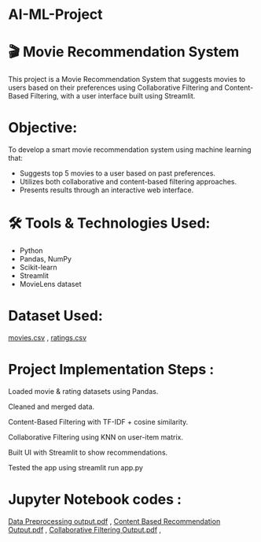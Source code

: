 # AI-ML-Project
#  🎬 Movie Recommendation System
This project is a Movie Recommendation System that suggests movies to users based on their preferences using Collaborative Filtering and Content-Based Filtering, with a user interface built using Streamlit.
#  Objective:
To develop a smart movie recommendation system using machine learning that:
- Suggests top 5 movies to a user based on past preferences.
- Utilizes both collaborative and content-based filtering approaches.
- Presents results through an interactive web interface.
# 🛠 Tools & Technologies Used:
- Python
- Pandas, NumPy
- Scikit-learn
- Streamlit
- MovieLens dataset
#  Dataset Used:
[movies.csv](https://github.com/user-attachments/files/21473206/movies.csv) ,
[ratings.csv](https://github.com/user-attachments/files/21473213/ratings.csv)

# Project Implementation Steps :

Loaded movie & rating datasets using Pandas.

Cleaned and merged data.

Content-Based Filtering with TF-IDF + cosine similarity.

Collaborative Filtering using KNN on user-item matrix.

Built UI with Streamlit to show recommendations.

 Tested the app using streamlit run app.py
 
# Jupyter Notebook codes :
[Data Preprocessing output.pdf](https://github.com/user-attachments/files/21473514/Data.Preprocessing.output.pdf) , 
[Content Based Recommendation Output.pdf](https://github.com/user-attachments/files/21473607/Content.Based.Recommendation.Output.pdf) , 
[Collaborative Filtering Output.pdf](https://github.com/user-attachments/files/21473748/Collaborative.Filtering.Output.pdf) , 





